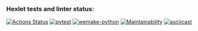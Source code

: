 ### Hexlet tests and linter status:
[![Actions Status](https://github.com/isbushcar/python-project-lvl2/workflows/hexlet-check/badge.svg)](https://github.com/isbushcar/python-project-lvl2/actions)
[![pytest](https://github.com/isbushcar/python-project-lvl2/actions/workflows/pytest.yml/badge.svg)](https://github.com/isbushcar/python-project-lvl2/actions/workflows/pytest.yml)
[![wemake-python](https://github.com/isbushcar/python-project-lvl2/actions/workflows/wemake-python.yml/badge.svg)](https://github.com/isbushcar/python-project-lvl2/actions/workflows/wemake-python.yml)
[![Maintainability](https://api.codeclimate.com/v1/badges/88fbecc42c307d673118/maintainability)](https://codeclimate.com/github/isbushcar/python-project-lvl2/maintainability)
[![asciicast](https://asciinema.org/a/ZJUO9uyZ3yvo8gAsginAHhVvk.svg)](https://asciinema.org/a/ZJUO9uyZ3yvo8gAsginAHhVvk)